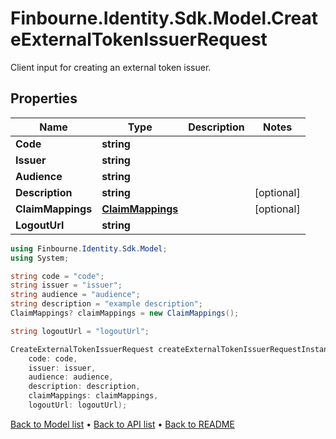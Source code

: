 # Finbourne.Identity.Sdk.Model.CreateExternalTokenIssuerRequest
Client input for creating an external token issuer.

## Properties

Name | Type | Description | Notes
------------ | ------------- | ------------- | -------------
**Code** | **string** |  | 
**Issuer** | **string** |  | 
**Audience** | **string** |  | 
**Description** | **string** |  | [optional] 
**ClaimMappings** | [**ClaimMappings**](ClaimMappings.md) |  | [optional] 
**LogoutUrl** | **string** |  | 

```csharp
using Finbourne.Identity.Sdk.Model;
using System;

string code = "code";
string issuer = "issuer";
string audience = "audience";
string description = "example description";
ClaimMappings? claimMappings = new ClaimMappings();

string logoutUrl = "logoutUrl";

CreateExternalTokenIssuerRequest createExternalTokenIssuerRequestInstance = new CreateExternalTokenIssuerRequest(
    code: code,
    issuer: issuer,
    audience: audience,
    description: description,
    claimMappings: claimMappings,
    logoutUrl: logoutUrl);
```

[Back to Model list](../README.md#documentation-for-models) &#8226; [Back to API list](../README.md#documentation-for-api-endpoints) &#8226; [Back to README](../README.md)
